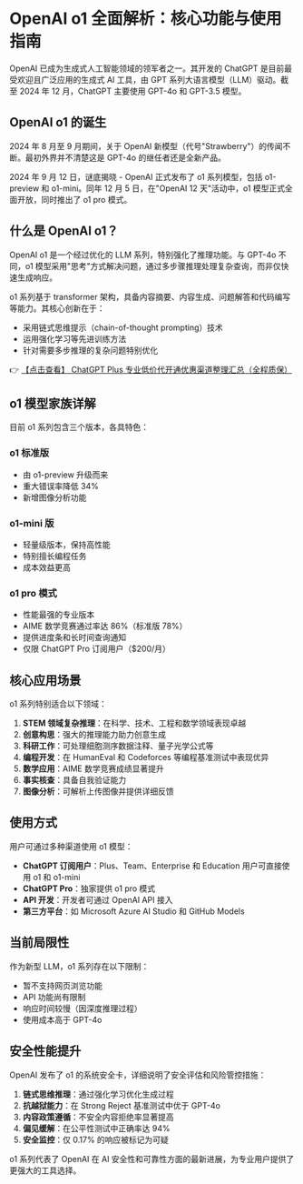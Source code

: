 # OpenAI o1 全面解析：核心功能与使用指南

OpenAI 已成为生成式人工智能领域的领军者之一。其开发的 ChatGPT 是目前最受欢迎且广泛应用的生成式 AI 工具，由 GPT 系列大语言模型（LLM）驱动。截至 2024 年 12 月，ChatGPT 主要使用 GPT-4o 和 GPT-3.5 模型。

## OpenAI o1 的诞生

2024 年 8 月至 9 月期间，关于 OpenAI 新模型（代号"Strawberry"）的传闻不断。最初外界并不清楚这是 GPT-4o 的继任者还是全新产品。

2024 年 9 月 12 日，谜底揭晓 - OpenAI 正式发布了 o1 系列模型，包括 o1-preview 和 o1-mini。同年 12 月 5 日，在"OpenAI 12 天"活动中，o1 模型正式全面开放，同时推出了 o1 pro 模式。

## 什么是 OpenAI o1？

OpenAI o1 是一个经过优化的 LLM 系列，特别强化了推理功能。与 GPT-4o 不同，o1 模型采用"思考"方式解决问题，通过多步骤推理处理复杂查询，而非仅快速生成响应。

o1 系列基于 transformer 架构，具备内容摘要、内容生成、问题解答和代码编写等能力。其核心创新在于：

- 采用链式思维提示（chain-of-thought prompting）技术
- 运用强化学习等先进训练方法
- 针对需要多步推理的复杂问题特别优化

👉 [【点击查看】 ChatGPT Plus 专业低价代开通优惠渠道整理汇总（全程质保）](https://bit.ly/DaiKai)

## o1 模型家族详解

目前 o1 系列包含三个版本，各具特色：

### o1 标准版
- 由 o1-preview 升级而来
- 重大错误率降低 34%
- 新增图像分析功能

### o1-mini 版
- 轻量级版本，保持高性能
- 特别擅长编程任务
- 成本效益更高

### o1 pro 模式
- 性能最强的专业版本
- AIME 数学竞赛通过率达 86%（标准版 78%）
- 提供进度条和长时间查询通知
- 仅限 ChatGPT Pro 订阅用户（$200/月）

## 核心应用场景

o1 系列特别适合以下领域：

1. **STEM 领域复杂推理**：在科学、技术、工程和数学领域表现卓越
2. **创意构思**：强大的推理能力助力创意生成
3. **科研工作**：可处理细胞测序数据注释、量子光学公式等
4. **编程开发**：在 HumanEval 和 Codeforces 等编程基准测试中表现优异
5. **数学应用**：AIME 数学竞赛成绩显著提升
6. **事实核查**：具备自我验证能力
7. **图像分析**：可解析上传图像并提供详细反馈

## 使用方式

用户可通过多种渠道使用 o1 模型：

- **ChatGPT 订阅用户**：Plus、Team、Enterprise 和 Education 用户可直接使用 o1 和 o1-mini
- **ChatGPT Pro**：独家提供 o1 pro 模式
- **API 开发**：开发者可通过 OpenAI API 接入
- **第三方平台**：如 Microsoft Azure AI Studio 和 GitHub Models

## 当前局限性

作为新型 LLM，o1 系列存在以下限制：

- 暂不支持网页浏览功能
- API 功能尚有限制
- 响应时间较慢（因深度推理过程）
- 使用成本高于 GPT-4o

## 安全性能提升

OpenAI 发布了 o1 的系统安全卡，详细说明了安全评估和风险管控措施：

1. **链式思维推理**：通过强化学习优化生成过程
2. **抗越狱能力**：在 Strong Reject 基准测试中优于 GPT-4o
3. **内容政策遵循**：不安全内容拒绝率显著提高
4. **偏见缓解**：在公平性测试中正确率达 94%
5. **安全监控**：仅 0.17% 的响应被标记为可疑

o1 系列代表了 OpenAI 在 AI 安全性和可靠性方面的最新进展，为专业用户提供了更强大的工具选择。